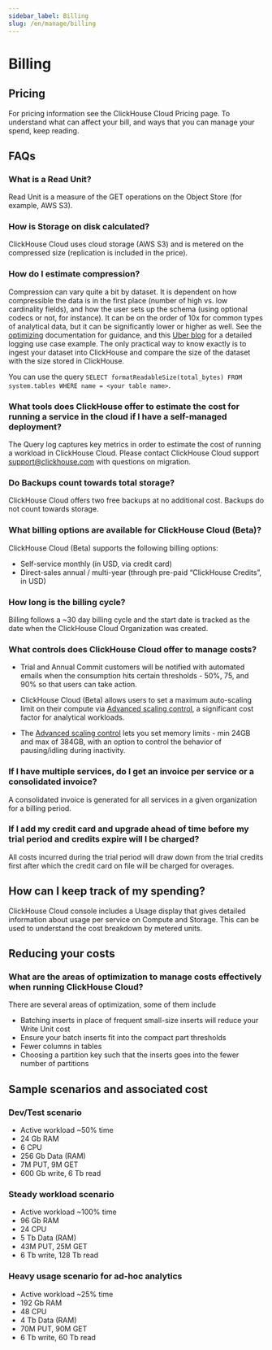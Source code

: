 ```yaml
---
sidebar_label: Billing
slug: /en/manage/billing
---
```


# Billing

## Pricing

For pricing information see the ClickHouse Cloud Pricing page.  To understand what can affect your bill, and ways that you
can manage your spend, keep reading.

## FAQs

### What is a Read Unit?
Read Unit is a measure of the GET operations on the Object Store (for example, AWS S3).

### How is Storage on disk calculated?
ClickHouse Cloud uses cloud storage (AWS S3) and is metered on the compressed size (replication is included in the price).

### How do I estimate compression?

Compression can vary quite a bit by dataset. It is dependent on how compressible the data is in the first place (number of high vs. low cardinality fields), and how the user sets up the schema (using optional codecs or not, for instance). It can be on the order of 10x for common types of analytical data, but it can be significantly lower or higher as well. See the [optimizing](/docs/en/optimize/) documentation for guidance, and this [Uber blog](https://www.uber.com/blog/logging/) for a detailed logging use case example. 
The only practical way to know exactly is to ingest your dataset into ClickHouse and compare the size of the dataset with the size stored in ClickHouse.

You can use the query `SELECT formatReadableSize(total_bytes) FROM system.tables WHERE name = <your table name>`. 

### What tools does ClickHouse offer to estimate the cost for running a service in the cloud if I have a self-managed deployment?
The Query log captures key metrics in order to estimate the cost of running a workload in ClickHouse Cloud. Please contact ClickHouse Cloud support support@clickhouse.com with questions on migration.

### Do Backups count towards total storage?
ClickHouse Cloud offers two free backups at no additional cost. Backups do not count towards storage. 


### What billing options are available for ClickHouse Cloud (Beta)?
ClickHouse Cloud (Beta) supports the following billing options:
- Self-service monthly (in USD, via credit card)
- Direct-sales annual / multi-year (through pre-paid “ClickHouse Credits”, in USD)


### How long is the billing cycle?
Billing follows a ~30 day billing cycle and the start date is tracked as the date when the ClickHouse Cloud Organization was created.

### What controls does ClickHouse Cloud offer to manage costs?

- Trial and Annual Commit customers will be notified with automated emails when the consumption hits certain thresholds - 50%, 75, and 90% so that users can take action.

- ClickHouse Cloud (Beta) allows users to set a maximum auto-scaling limit on their compute via [Advanced scaling control](/docs/en/manage/scaling.mdx), a significant cost factor for analytical workloads.

- The [Advanced scaling control](/docs/en/manage/scaling.mdx) lets you set memory limits - min 24GB and max of 384GB, with an option to control the behavior of pausing/idling during inactivity. 

### If I have multiple services, do I get an invoice per service or a consolidated invoice?
A consolidated invoice is generated for all services in a given organization for a billing period.


### If I add my credit card and upgrade ahead of time before my trial period and credits expire will I be charged?
All costs incurred during the trial period will draw down from the trial credits first after which the credit card on file will be charged for overages.

## How can I keep track of my spending?
ClickHouse Cloud console includes a Usage display that gives detailed information about usage per service on Compute and Storage. This can be used to understand the cost breakdown by metered units.

## Reducing your costs

### What are the areas of optimization to manage costs effectively when running ClickHouse Cloud?
There are several areas of optimization, some of them include
- Batching inserts  in place of frequent small-size inserts will reduce your Write Unit cost
- Ensure your batch inserts fit into the compact part thresholds
- Fewer columns in tables 
- Choosing a partition key such that the inserts goes into the fewer number of partitions


## Sample scenarios and associated cost

### Dev/Test scenario
- Active workload ~50% time
- 24 Gb RAM
- 6 CPU
- 256 Gb Data (RAM)
- 7M PUT, 9M GET
- 600 Gb write, 6 Tb read 

### Steady workload scenario 
- Active workload ~100% time
- 96 Gb RAM
- 24 CPU
- 5 Tb Data (RAM)
- 43M PUT, 25M GET
- 6 Tb write, 128 Tb read

### Heavy usage scenario for ad-hoc analytics
- Active workload ~25% time
- 192 Gb RAM
- 48 CPU
- 4 Tb Data (RAM)
- 70M PUT, 90M GET
- 6 Tb write, 60 Tb read 


